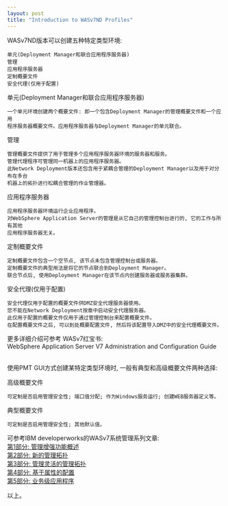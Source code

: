 ```yaml
---
layout: post
title: "Introduction to WASv7ND Profiles"
---
```


WASv7ND版本可以创建五种特定类型环境:  
	
	单元(Deployment Manager和联合应用程序服务器)
	管理
	应用程序服务器
	定制概要文件
	安全代理(仅用于配置)
单元(Deployment Manager和联合应用程序服务器)

	一个单元环境创建两个概要文件: 即一个包含Deployment Manager的管理概要文件和一个应用
	程序服务器概要文件。应用程序服务器与Deployment Manager的单元联合。
管理
	
	管理概要文件提供了用于管理多个应用程序服务器环境的服务器和服务。
	管理代理程序可管理同一机器上的应用程序服务器。
	此Network Deployment版本还包含用于紧耦合管理的Deployment Manager以及用于对分布在多台
	机器上的拓扑进行松耦合管理的作业管理器。
应用程序服务器
	
	应用程序服务器环境运行企业应用程序。
	对WebSphere Application Server的管理是从它自己的管理控制台进行的, 它的工作与所有其他
	应用程序服务器无关。
定制概要文件
	
	定制概要文件包含一个空节点, 该节点未包含管理控制台或服务器。
	定制概要文件的典型用法是将它的节点联合到Deployment Manager。
	联合节点后, 使用Deployment Manager在该节点内创建服务器或服务器集群。
安全代理(仅用于配置)
	
	安全代理仅用于配置的概要文件供DMZ安全代理服务器使用。
	您不能在Network Deployment按章中启动安全代理服务器。
	此仅用于配置的概要文件仅用于通过管理控制台来配置概要文件。
	在配置概要文件之后, 可以到处概要配置文件, 然后将该配置导入DMZ中的安全代理概要文件。

更多详细介绍可参考 WASv7红宝书: <br>
WebSphere Application Server V7 Administration and Configuration Guide

<br>
使用PMT GUI方式创建某特定类型环境时, 一般有典型和高级概要文件两种选择: <br>

高级概要文件
	
	可定制是否启用管理安全性; 端口值分配; 作为Windows服务运行; 创建WEB服务器定义等。
典型概要文件

	可定制是否启用管理安全性; 其他默认值。

可参考IBM developerworks的WASv7系统管理系列文章: <br>
[第1部分: 管理增强功能概述](http://www.ibm.com/developerworks/cn/websphere/techjournal/0811_apte/0811_apte.html)<br>
[第2部分: 新的管理拓扑](http://www.ibm.com/developerworks/cn/websphere/techjournal/0901_cundiff/0901_cundiff.html)<br>
[第3部分: 管理灵活的管理拓扑](http://www.ibm.com/developerworks/cn/websphere/techjournal/0903_khalil/)<br>
[第4部分: 基于属性的配置](http://www.ibm.com/developerworks/cn/websphere/techjournal/0904_chang/0904_chang.html)<br>
[第5部分: 业务级应用程序](http://www.ibm.com/developerworks/cn/websphere/techjournal/0905_edwards/0905_edwards.html)

以上。
<br>
